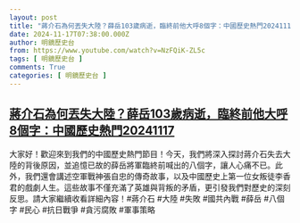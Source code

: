 ```yaml
---
layout: post
title: "蔣介石為何丟失大陸？薛岳103歲病逝，臨終前他大呼8個字：中國歷史熱門20241117"
date: 2024-11-17T07:38:00.000Z
author: 明鏡歷史台
from: https://www.youtube.com/watch?v=NzFQiK-ZL5c
tags: [ 明鏡歷史台 ]
comments: True
categories: [ 明鏡歷史台 ]
---
```

<!--1731829080000-->
[蔣介石為何丟失大陸？薛岳103歲病逝，臨終前他大呼8個字：中國歷史熱門20241117](https://www.youtube.com/watch?v=NzFQiK-ZL5c)
------

<div>
大家好！歡迎來到我們的中國歷史熱門節目！今天，我們將深入探討蔣介石失去大陸的背後原因，並追憶已故的薛岳將軍臨終前喊出的八個字，讓人心痛不已。此外，我們還會講述空軍戰神張自忠的傳奇故事，以及中國歷史上第一位女叛徒李香君的戲劇人生。這些故事不僅充滿了英雄與背叛的矛盾，更引發我們對歷史的深刻反思。請大家繼續收看詳細內容！#蔣介石 #大陸 #失敗 #國共內戰 #薛岳 #八個字 #民心 #抗日戰爭 #貪污腐敗 #軍事策略
</div>
